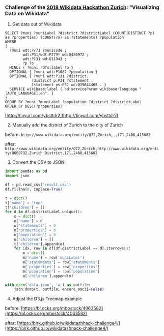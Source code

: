 
### Challenge of the [2018 Wikidata Hackathon Zurich](https://www.wikidata.org/wiki/Wikidata:Events/Wikidata_Zurich_Hackathon): "Visualizing Data on Wikidata"

1. Get data out of Wikidata

```sparql
SELECT ?muni ?muniLabel ?district ?districtLabel (COUNT(DISTINCT ?p) as ?properties) (COUNT(?o) as ?statements) ?population
WHERE 
{
  ?muni wdt:P771 ?municode ;
        wdt:P31/wdt:P279* wd:Q486972 ;
        wdt:P131 wd:Q11943 ;
        ?p ?o .
  MINUS { ?muni rdfs:label ?o }
  OPTIONAL { ?muni wdt:P1082 ?population }
  OPTIONAL { ?muni wdt:P131 ?district.
            ?district p:P31 ?statement .
            ?statement ps:P31 wd:Q15644465 . }
  SERVICE wikibase:label { bd:serviceParam wikibase:language "[AUTO_LANGUAGE],en". }
}
GROUP BY ?muni ?muniLabel ?population ?district ?districtLabel
ORDER BY DESC(?properties)
```

[http://tinyurl.com/ybsttdr2](http://tinyurl.com/ybsttdr2)

2. Manually add the district of Zurich to the city of Zurich

before: `http://www.wikidata.org/entity/Q72,Zürich,,,171,2488,415682`

after: `http://www.wikidata.org/entity/Q72,Zürich,http://www.wikidata.org/entity/Q660732,Zurich District,171,2488,415682`

3. Convert the CSV to JSON

```python
import pandas as pd
import json

df = pd.read_csv('result.csv')
df.fillna(0, inplace=True)

t = dict()
t['name'] = 'top'
t['children'] = []
for d in df.districtLabel.unique():
    o = dict()
    o['name'] = d
    o['statements'] = 0
    o['properties'] = 0
    o['population'] = 0
    o['children'] = []
    t['children'].append(o)
    for idx, row in df[df.districtLabel == d].iterrows():
        m = dict()
        m['name'] = row['muniLabel']
        m['statements'] = row['statements']
        m['properties'] = row['properties']
        m['population'] = row['population']
        o['children'].append(m)

with open('data.json', 'w') as outfile:
    json.dump(t, outfile, ensure_ascii=False)
```

4. Adjust the D3.js Treemap example

before: [https://bl.ocks.org/mbostock/4063582](https://bl.ocks.org/mbostock/4063582)

after: [https://birk.github.io/wikidatazhhack-challenge4/](https://birk.github.io/wikidatazhhack-challenge4/)


